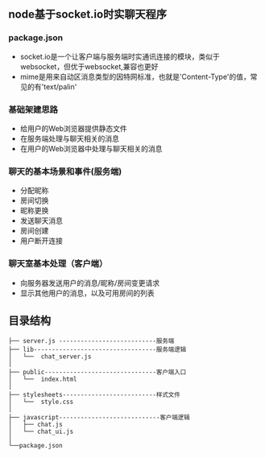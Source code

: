 
## node基于socket.io时实聊天程序
### package.json
* socket.io是一个让客户端与服务端时实通讯连接的模块，类似于websocket，但优于websocket,兼容也更好
* mime是用来自动区消息类型的因特网标准，也就是'Content-Type'的值，常见的有'text/palin'
### 基础架建思路
* 给用户的Web浏览器提供静态文件
* 在服务端处理与聊天相关的消息
* 在用户的Web浏览器中处理与聊天相关的消息
### 聊天的基本场景和事件(服务端)
* 分配昵称
* 房间切换
* 昵称更换
* 发送聊天消息
* 房间创建
* 用户断开连接
### 聊天室基本处理（客户端）
* 向服务器发送用户的消息/昵称/房间变更请求
* 显示其他用户的消息，以及可用房间的列表

## 目录结构
```
├── server.js ---------------------------服务端
├── lib----------------------------------服务端逻辑
│   └──  chat_server.js   
│ 
├── public-------------------------------客户端入口
│   └──  index.html  
│
├── stylesheets--------------------------样式文件
│   └──  style.css 
│
├── javascript----------------------------客户端逻辑
│   ├── chat.js 
│   └── chat_ui.js    
│                  
└──package.json
```

